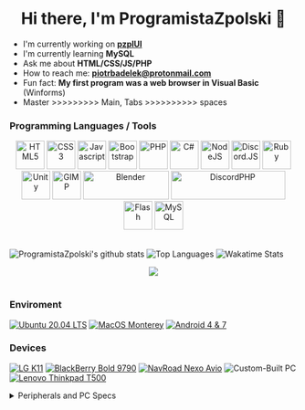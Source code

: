 <h1 align="center"> Hi there, I'm ProgramistaZpolski 👋 </h1>

  - I'm currently working on **[pzplUI](https://github.com/ProgramistaZpolski/pzplUI)**
  - I'm currently learning **MySQL**
  - Ask me about **HTML/CSS/JS/PHP**
  - How to reach me: **<a href="mailto:piotrbadelek@protonmail.com">piotrbadelek@protonmail.com</a>**
  - Fun fact: **My first program was a web browser in Visual Basic** (Winforms)
  - Master >>>>>>>>> Main, Tabs >>>>>>>>>> spaces
  
### Programming Languages / Tools
<div align="center">
<img src="html5.svg" width="50px" height="50px" alt="HTML5" title="HTML5"> <img src="css3.svg" width="50px" height="50px" alt="CSS3" title="CSS3"> <img src="js.png" width="50px" height="50px" alt="Javascript" title="JavaScript"> <img src="bootstrap.png" width="50px" height="50px" alt="Bootstrap" title="Bootstrap"> <img src="php.png" width="50px" height="50px" alt="PHP" title="PHP"> <img src="csharp.png" width="50px" height="50px" alt="C#" title="C#"> <img src="nodejs.png" width="50px" height="50px" alt="NodeJS" title="NodeJS - no npm, cause i hate dependencies"> <img src="djs.png" width="50px" height="50px" alt="Discord.JS" title="Discord.JS"> <img src="ruby.png" width="50px" height="50px" alt="Ruby" title="Ruby"> <img src="unity.png" width="50px" height="50px" alt="Unity" title="Unity"> <img src="gim.svg" width="50px" height="50px" alt="GIMP" title="GIMP. Also, It's not an offensive word, please stop having drama about that."> <img src="blender.png" width="150px" height="50px" alt="Blender" title="Blender"> <img src="dphp.png" width="200px" height="50px" alt="DiscordPHP" title="DiscordPHP - since PHP is the best"> <img src="flash.jpeg" width="50px" height="50px" alt="Flash" title="Flash"> <img src="mysql.png" width="50px" height="50px" alt="MySQL" title="MySQL">
</div><br>


![ProgramistaZpolski's github stats](https://github-readme-stats.vercel.app/api?username=programistazpolski&show_icons=true&theme=nord)
![Top Languages](https://github-readme-stats.vercel.app/api/top-langs/?username=programistazpolski&layout=compact&theme=nord)
![Wakatime Stats](https://github-readme-stats.vercel.app/api/wakatime?username=programistazpolski&layout=compact&theme=nord)
<div align="center"><img src="https://komarev.com/ghpvc/?username=programistazpolski"></div><br>

### Enviroment
[![Ubuntu 20.04 LTS](https://img.shields.io/badge/Ubuntu-E95420?style=flat-square&logo=ubuntu&logoColor=FFFFFF&labelColor=E95420)](https://ubuntu.com/)
[![MacOS Monterey](https://img.shields.io/badge/macOS-4F4F4F?style=flat-square&logo=apple&logoColor=FFFFFF&labelColor=4F4F4F)](https://www.apple.com/macos/monterey/)
[![Android 4 & 7](https://img.shields.io/badge/Android_4&7&12-00C000?style=flat-square&logo=android&logoColor=FFFFFF&labelColor=00C000)](https://www.android.com/versions/nougat-7-0/)

### Devices
[![LG K11](https://img.shields.io/badge/LG%20K11-c70851?style=flat-square&logo=lg&logoColor=FFFFFF&labelColor=c70851)](https://www.mgsm.pl/pl/katalog/lg/k11dualsim/)
[![BlackBerry Bold 9790](https://img.shields.io/badge/BlackBerry%20Bold%209790-000000?style=flat-square&logo=blackberry&logoColor=FFFFFF&labelColor=000000)](https://www.gsmarena.com/blackberry_bold_9790-4332.php)
[![NavRoad Nexo Avio](https://img.shields.io/badge/NavRoad%20Nexo%20Avio-000000?style=flat-square&logoColor=FFFFFF&labelColor=000000)](https://navroad.com/product/nexo-avio/)
![Custom-Built PC](https://img.shields.io/badge/Custom%20Built%20PC-00BBFF?style=flat-square&logo=intel&logoColor=FFFFFF&labelColor=00BBFF)
[![Lenovo Thinkpad T500](https://img.shields.io/badge/Lenovo%20Thinkad%20T500-ee2624?style=flat-square&logo=thinkpad&logoColor=FFFFFF&labelColor=ee2624)](https://www.ibm.com/common/ssi/rep_ca/2/897/ENUS108-652/ENUS108652.PDF)

<details>
  <summary>Peripherals and PC Specs</summary>
  
  ## PC Specs
  - CPU: Intel Core i5-8400 (6x2,8GHz)
  - GPU: AMD Radeon RX 570 8GB
  - RAM: 4x4GB Balistix Sport 2666MHz (Total 16GB)
  - SSD: some ADATA XPG 1TB drive, I don't remember (M.2, Ubuntu)
  - SSD: some GODDRAM 1TB drive, I don't remember (SATA, MacOS)
  - MOBO: MSI B360M PRO-VDH
  - PSU: SilentiumPC 600W Gold
  - Case: SilentiumPC Gladius M35
  
  ## Peripherals
  - Screen: Samsung LC24F390FHUXEN 24" Full HD VA 60Hz (running at 50Hz to save electricity)
	- Screen 2: Belinea 101735 (yep, it's a 4:3 monitor)
  - Keyboard: Reddragon Rudra K565R-1 - Mechanical Keyboard with Blue Switches, the only reason I got it is because it was cheap
  - Mouse: Speedlink FIN (yes, I use an ergonomical mouse, deal with it)
  - Headphones: Some old Philips ones I got for free when renewing my Orange Neostrada ADSL service
</details>

<!--
**ProgramistaZpolski/programistazpolski** is a ✨ _special_ ✨ repository because its `README.md` (this file) appears on your GitHub profile.

Here are some ideas to get you started:

- 🔭 I’m currently working on ...
- 🌱 I’m currently learning ...
- 👯 I’m looking to collaborate on ...
- 🤔 I’m looking for help with ...
- 💬 Ask me about ...
- 📫 How to reach me: ...
- 😄 Pronouns: ...
- ⚡ Fun fact: ...
-->
